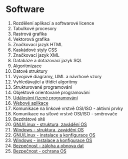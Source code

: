 # Software

1. Rozdělení aplikací a softwarové licence
1. Tabulkové procesory
1. Rastrová grafika
1. Vektorová grafika
1. Značkovací jazyk HTML
1. Kaskádové styly CSS
1. Značkovací jazyk XML
1. Databáze a dotazovací jazyk SQL
1. Algoritmizace
1. Datové struktury
1. Vývojové diagramy, UML a návrhové vzory
1. Vyhledávající a třídící algoritmy
1. Strukturované programování
1. Objektově orientované programování
1. [Událostmi řízené programování](udalostmi-rizene-programovani.md)
1. [Webové aplikace](webove-aplikace.md)
1. Komunikace na linkové vrstvě OSI/ISO - aktivní prvky
1. Komunikace na síťové vrstvě OSI/ISO - směrovače
1. Bezdrátové sítě
1. [GNU/Linux - struktura, zavádění OS](linux_struktura-a-zavadeni-os.md)
1. [Windows - struktura, zavádění OS](windows_struktura-a-zavadeni-os.md)
1. [GNU/Linux - instalace a konfigurace OS](linux_instalace-a-konfigurace-os.md)
1. [Windows - instalace a konfigurace OS](windows_instalace-a-konfigurace-os.md)
1. [Bezpečnost - záloha a obnova dat](bezpecnost_zaloha-a-obnova-dat.md)
1. [Bezpečnost - ochrana OS](bezpecnost_ochrana-os.md)
